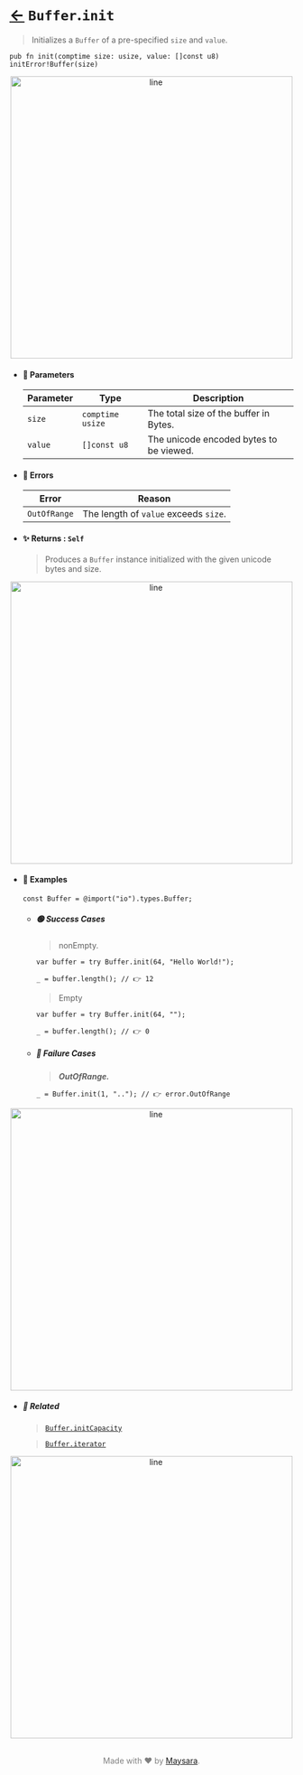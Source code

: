 # [←](../Buffer.md) `Buffer`.`init`

> Initializes a `Buffer` of a pre-specified `size` and `value`.

```zig
pub fn init(comptime size: usize, value: []const u8) initError!Buffer(size)
```


<div align="center">
<img src="https://github.com/maysara-elshewehy/io-bench/tree/main/dist/img/md/line.png" alt="line" style="width:500px;"/>
</div>

- #### 🧩 Parameters

    | Parameter | Type             | Description                             |
    | --------- | ---------------- | --------------------------------------- |
    | `size`    | `comptime usize` | The total size of the buffer in Bytes.  |
    | `value`   | `[]const u8`     | The unicode encoded bytes to be viewed. |

- #### 🚫 Errors

    | Error        | Reason                                |
    | ------------ | ------------------------------------- |
    | `OutOfRange` | The length of `value` exceeds `size`. |

- #### ✨ Returns : `Self`

    > Produces a `Buffer` instance initialized with the given unicode bytes and size.

<div align="center">
<img src="https://github.com/maysara-elshewehy/io-bench/tree/main/dist/img/md/line.png" alt="line" style="width:500px;"/>
</div>

- #### 🧪 Examples

    ```zig
    const Buffer = @import("io").types.Buffer;
    ```

    - ##### 🟢 Success Cases

        > nonEmpty.

        ```zig
        var buffer = try Buffer.init(64, "Hello World!");

        _ = buffer.length(); // 👉 12
        ```

        > Empty

        ```zig
        var buffer = try Buffer.init(64, "");

        _ = buffer.length(); // 👉 0
        ```

    - ##### 🔴 Failure Cases

        > **_OutOfRange._**

        ```zig
        _ = Buffer.init(1, ".."); // 👉 error.OutOfRange
        ```


<div align="center">
<img src="https://github.com/maysara-elshewehy/io-bench/tree/main/dist/img/md/line.png" alt="line" style="width:500px;"/>
</div>

- ##### 🔗 Related

  > [`Buffer.initCapacity`](./initCapacity.md)

  > [`Buffer.iterator`](./iterator.md)

<div align="center">
<img src="https://github.com/maysara-elshewehy/io-bench/tree/main/dist/img/md/line.png" alt="line" style="width:500px;"/>
</div>

<p align="center" style="color:grey;"><br />Made with ❤️ by <a href="http://github.com/maysara-elshewehy" target="blank">Maysara</a>.</p>